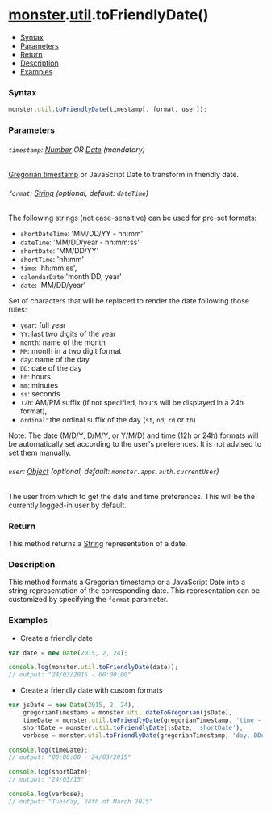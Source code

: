 # [monster][monster].[util][util].toFriendlyDate()

* [Syntax](#syntax)
* [Parameters](#parameters)
* [Return](#return)
* [Description](#description)
* [Examples](#examples)

### Syntax
```javascript
monster.util.toFriendlyDate(timestamp[, format, user]);
```

### Parameters

###### `timestamp`: [Number][integer] OR [Date][date] (mandatory)

[Gregorian timestamp][gregorian_timestamp] or JavaScript Date to transform in friendly date.

###### `format`: [String][string_literal] (optional, default: `dateTime`)

The following strings (not case-sensitive) can be used for pre-set formats:
* `shortDateTime`: 'MM/DD/YY - hh:mm'
* `dateTime`: 'MM/DD/year - hh:mm:ss'
* `shortDate`: 'MM/DD/YY'
* `shortTime`: 'hh:mm'
* `time`: 'hh:mm:ss',
* `calendarDate`:'month DD, year'
* `date`: 'MM/DD/year'

Set of characters that will be replaced to render the date following those rules:
* `year`: full year
* `YY`: last two digits of the year
* `month`: name of the month
* `MM`: month in a two digit format
* `day`: name of the day
* `DD`: date of the day
* `hh`: hours
* `mm`: minutes
* `ss`: seconds
* `12h`: AM/PM suffix (if not specified, hours will be displayed in a 24h format),
* `ordinal`: the ordinal suffix of the day (`st`, `nd`, `rd` or `th`)

Note: The date (M/D/Y, D/M/Y, or Y/M/D) and time (12h or 24h) formats will be automatically set according to the user's preferences. It is not advised to set them manually.

###### `user`: [Object][object_literal] (optional, default: `monster.apps.auth.currentUser`)

The user from which to get the date and time preferences. This will be the currently logged-in user by default.

### Return
This method returns a [String][string_literal] representation of a date.

### Description
This method formats a Gregorian timestamp or a JavaScript Date into a string representation of the corresponding date. This representation can be customized by specifying the `format` parameter.

### Examples
* Create a friendly date
```javascript
var date = new Date(2015, 2, 24);

console.log(monster.util.toFriendlyDate(date));
// output: "24/03/2015 - 00:00:00"
```

* Create a friendly date with custom formats
```javascript
var jsDate = new Date(2015, 2, 24),
    gregorianTimestamp = monster.util.dateToGregorian(jsDate),
    timeDate = monster.util.toFriendlyDate(gregorianTimestamp, 'time - date'),
    shortDate = monster.util.toFriendlyDate(jsDate, 'shortDate'),
    verbose = monster.util.toFriendlyDate(gregorianTimestamp, 'day, DDordinal of month year');

console.log(timeDate);
// output: "00:00:00 - 24/03/2015"

console.log(shortDate);
// output: "24/03/15"

console.log(verbose);
// output: "Tuesday, 24th of March 2015"
```

[monster]: ../../monster.md
[util]: ../util.md

[gregorian_timestamp]: http://www.erlang.org/documentation/doc-5.4.13/lib/stdlib-1.13.12/doc/html/calendar.html
[integer]: https://developer.mozilla.org/en-US/docs/Web/JavaScript/Guide/Values,_variables,_and_literals#Integers
[string_literal]: https://developer.mozilla.org/en-US/docs/Web/JavaScript/Guide/Values,_variables,_and_literals#String_literals
[object_literal]: https://developer.mozilla.org/en-US/docs/Web/JavaScript/Guide/Values,_variables,_and_literals#Object_literals
[date]: https://developer.mozilla.org/en-US/docs/Web/JavaScript/Reference/Global_Objects/Date